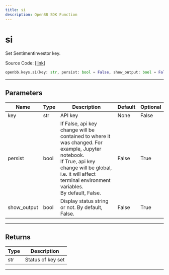 ```yaml
---
title: si
description: OpenBB SDK Function
---
```


# si

Set Sentimentinvestor key.

Source Code: [[link](https://github.com/OpenBB-finance/OpenBBTerminal/tree/main/openbb_terminal/keys_model.py#L1422)]

```python
openbb.keys.si(key: str, persist: bool = False, show_output: bool = False)
```

---

## Parameters

| Name | Type | Description | Default | Optional |
| ---- | ---- | ----------- | ------- | -------- |
| key | str | API key | None | False |
| persist | bool | If False, api key change will be contained to where it was changed. For example, Jupyter notebook.<br/>If True, api key change will be global, i.e. it will affect terminal environment variables.<br/>By default, False. | False | True |
| show_output | bool | Display status string or not. By default, False. | False | True |


---

## Returns

| Type | Description |
| ---- | ----------- |
| str | Status of key set |
---

